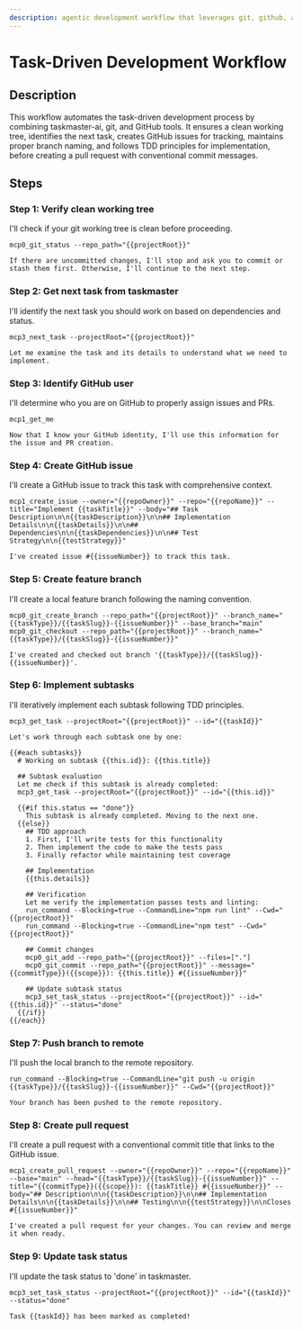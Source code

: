 ```yaml
---
description: agentic development workflow that leverages git, github, and taskmaster-ai
---
```


# Task-Driven Development Workflow

## Description
This workflow automates the task-driven development process by combining taskmaster-ai, git, and GitHub tools. It ensures a clean working tree, identifies the next task, creates GitHub issues for tracking, maintains proper branch naming, and follows TDD principles for implementation, before creating a pull request with conventional commit messages.

## Steps

### Step 1: Verify clean working tree
I'll check if your git working tree is clean before proceeding.
```
mcp0_git_status --repo_path="{{projectRoot}}"

If there are uncommitted changes, I'll stop and ask you to commit or stash them first. Otherwise, I'll continue to the next step.
```

### Step 2: Get next task from taskmaster
I'll identify the next task you should work on based on dependencies and status.
```
mcp3_next_task --projectRoot="{{projectRoot}}"

Let me examine the task and its details to understand what we need to implement.
```

### Step 3: Identify GitHub user
I'll determine who you are on GitHub to properly assign issues and PRs.
```
mcp1_get_me

Now that I know your GitHub identity, I'll use this information for the issue and PR creation.
```

### Step 4: Create GitHub issue
I'll create a GitHub issue to track this task with comprehensive context.
```
mcp1_create_issue --owner="{{repoOwner}}" --repo="{{repoName}}" --title="Implement {{taskTitle}}" --body="## Task Description\n\n{{taskDescription}}\n\n## Implementation Details\n\n{{taskDetails}}\n\n## Dependencies\n\n{{taskDependencies}}\n\n## Test Strategy\n\n{{testStrategy}}"

I've created issue #{{issueNumber}} to track this task.
```

### Step 5: Create feature branch
I'll create a local feature branch following the naming convention.
```
mcp0_git_create_branch --repo_path="{{projectRoot}}" --branch_name="{{taskType}}/{{taskSlug}}-{{issueNumber}}" --base_branch="main"
mcp0_git_checkout --repo_path="{{projectRoot}}" --branch_name="{{taskType}}/{{taskSlug}}-{{issueNumber}}"

I've created and checked out branch '{{taskType}}/{{taskSlug}}-{{issueNumber}}'.
```

### Step 6: Implement subtasks
I'll iteratively implement each subtask following TDD principles.
```
mcp3_get_task --projectRoot="{{projectRoot}}" --id="{{taskId}}"

Let's work through each subtask one by one:

{{#each subtasks}}
  # Working on subtask {{this.id}}: {{this.title}}
  
  ## Subtask evaluation
  Let me check if this subtask is already completed:
  mcp3_get_task --projectRoot="{{projectRoot}}" --id="{{this.id}}"
  
  {{#if this.status == "done"}}
    This subtask is already completed. Moving to the next one.
  {{else}}
    ## TDD approach
    1. First, I'll write tests for this functionality
    2. Then implement the code to make the tests pass
    3. Finally refactor while maintaining test coverage
    
    ## Implementation
    {{this.details}}
    
    ## Verification
    Let me verify the implementation passes tests and linting:
    run_command --Blocking=true --CommandLine="npm run lint" --Cwd="{{projectRoot}}"
    run_command --Blocking=true --CommandLine="npm test" --Cwd="{{projectRoot}}"
    
    ## Commit changes
    mcp0_git_add --repo_path="{{projectRoot}}" --files=["."]
    mcp0_git_commit --repo_path="{{projectRoot}}" --message="{{commitType}}({{scope}}): {{this.title}} #{{issueNumber}}"
    
    ## Update subtask status
    mcp3_set_task_status --projectRoot="{{projectRoot}}" --id="{{this.id}}" --status="done"
  {{/if}}
{{/each}}
```

### Step 7: Push branch to remote
I'll push the local branch to the remote repository.
```
run_command --Blocking=true --CommandLine="git push -u origin {{taskType}}/{{taskSlug}}-{{issueNumber}}" --Cwd="{{projectRoot}}"

Your branch has been pushed to the remote repository.
```

### Step 8: Create pull request
I'll create a pull request with a conventional commit title that links to the GitHub issue.
```
mcp1_create_pull_request --owner="{{repoOwner}}" --repo="{{repoName}}" --base="main" --head="{{taskType}}/{{taskSlug}}-{{issueNumber}}" --title="{{commitType}}({{scope}}): {{taskTitle}} #{{issueNumber}}" --body="## Description\n\n{{taskDescription}}\n\n## Implementation Details\n\n{{taskDetails}}\n\n## Testing\n\n{{testStrategy}}\n\nCloses #{{issueNumber}}"

I've created a pull request for your changes. You can review and merge it when ready.
```

### Step 9: Update task status
I'll update the task status to 'done' in taskmaster.
```
mcp3_set_task_status --projectRoot="{{projectRoot}}" --id="{{taskId}}" --status="done"

Task {{taskId}} has been marked as completed!
```
